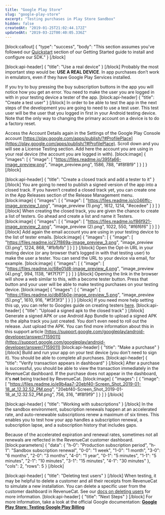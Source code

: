 ```yaml
---
title: "Google Play Store"
slug: "google-play-store"
excerpt: "Testing purchases in Play Store Sandbox"
hidden: false
createdAt: "2019-01-25T21:02:44.172Z"
updatedAt: "2019-03-22T00:40:05.336Z"
---
```

[block:callout]
{
  "type": "success",
  "body": "This section assumes you've followed our [Quickstart](doc:getting-started-1) section of our Getting Started guide to install and configure our SDK."
}
[/block]

[block:api-header]
{
  "title": "Use a real device"
}
[/block]
Probably the most important step would be: **USE A REAL DEVICE**. In app purchases don’t work in emulators, even if they have Google Play Services installed.

If you try to buy pressing the buy subscription buttons in the app you will notice how you get an error. You need to make the user you are logged in with in your testing device a tester of the app.
[block:api-header]
{
  "title": "Create a test user"
}
[/block]
In order to be able to test the app in the next steps of the development you are going to need to use a test user. This test user will be the user that you logged in first in your Android testing device. Note that the only way to changing the primary account on a device is to do a factory reset. 

Access the Account Details again in the Settings of the Google Play Console account  [https://play.google.com/apps/publish/?#ProfilePlace](https://play.google.com/apps/publish/?#ProfilePlace). Scroll down and you will see a License Testing section. Add here the account you are using in your real device (the account you are logged in with).
[block:image]
{
  "images": [
    {
      "image": [
        "https://files.readme.io/395fa66-image_preview.png",
        "image_preview.png",
        1586,
        788,
        "#f8f8f9"
      ]
    }
  ]
}
[/block]

[block:api-header]
{
  "title": "Create a closed track and add a tester to it"
}
[/block]
You are going to need to publish a signed version of the app into a closed track. If you haven’t created a closed track yet, you can create one in the App Releases section of the Release Management menu. 
[block:image]
{
  "images": [
    {
      "image": [
        "https://files.readme.io/c046ffc-image_preview_1.png",
        "image_preview (1).png",
        1612,
        1214,
        "#ecedee"
      ]
    }
  ]
}
[/block]
When creating the closed track, you are given the chance to create a list of testers. Go ahead and create a list and name it Testers.
[block:image]
{
  "images": [
    {
      "image": [
        "https://files.readme.io/f86f921-image_preview_2.png",
        "image_preview (2).png",
        1022,
        550,
        "#f6f6f6"
      ]
    }
  ]
}
[/block]
Add again the email account you are using in your testing device to the list of tester emails.
[block:image]
{
  "images": [
    {
      "image": [
        "https://files.readme.io/27f869a-image_preview_3.png",
        "image_preview (3).png",
        1224,
        868,
        "#fbfbfb"
      ]
    }
  ]
}
[/block]
Open the Opt-in URL in your testing device (or any browser that’s logged in with that testing user) to make the user a tester. You can send the URL to your device via email, for example. 
[block:image]
{
  "images": [
    {
      "image": [
        "https://files.readme.io/68e01d8-image_preview_4.png",
        "image_preview (4).png",
        994,
        1138,
        "#f7f7f7"
      ]
    }
  ]
}
[/block]
Opening the link in the browser will show a web similar to this, with a become tester button. Press that button and your user will be able to make testing purchases on your testing device.
[block:image]
{
  "images": [
    {
      "image": [
        "https://files.readme.io/db85b0e-image_preview_5.png",
        "image_preview (5).png",
        1610,
        916,
        "#f3f3f3"
      ]
    }
  ]
}
[/block]
If you need more help setting this up, you can refer to Googles guide on creating testers [here](https://developer.android.com/google/play/billing/billing_testing#testing-purchases).
[block:api-header]
{
  "title": "Upload a signed apk to the closed track"
}
[/block]
Generate a signed APK or use Android App Bundle to upload a signed APK to the alpha track you just created. You don’t even need to roll out the release. Just upload the APK. You can find more information about this in this support article [https://support.google.com/googleplay/android-developer/answer/7159011](https://support.google.com/googleplay/android-developer/answer/7159011) 
[block:api-header]
{
  "title": "Make a purchase"
}
[/block]
Build and run your app on your test device (you don't need to sign it). You should be able to complete all purchases.
[block:api-header]
{
  "title": "Verify transaction appears in dashboard"
}
[/block]
After a purchase is successful, you should be able to view the transaction immediately in the RevenueCat dashboard. If the purchase does not appear in the dashboard, it's **not** being tracked by RevenueCat.
[block:image]
{
  "images": [
    {
      "image": [
        "https://files.readme.io/e9b4aa7-20ebf40-Screen_Shot_2019-01-18_at_12.32.52_PM.png",
        "20ebf40-Screen_Shot_2019-01-18_at_12.32.52_PM.png",
        756,
        316,
        "#f8f9f9"
      ]
    }
  ]
}
[/block]

[block:api-header]
{
  "title": "Working with subscriptions"
}
[/block]
In the the sandbox environment, subscription renewals happen at an accelerated rate, and auto-renewable subscriptions renew a maximum of six times. This enables you to test how your app handles a subscription renewal, a subscription lapse, and a subscription history that includes gaps.

Because of the accelerated expiration and renewal rates, sometimes not all renewals are reflected in the RevenueCat customer dashboard.
[block:parameters]
{
  "data": {
    "h-0": "Production subscription period",
    "h-1": "Sandbox subscription renewal",
    "0-0": "1 week",
    "1-0": "1 month",
    "3-0": "6 months",
    "2-0": "3 months",
    "4-0": "1 year",
    "0-1": "5 minutes",
    "1-1": "5 minutes",
    "2-1": "10 minutes",
    "3-1": "15 minutes",
    "4-1": "30 minutes"
  },
  "cols": 2,
  "rows": 5
}
[/block]

[block:api-header]
{
  "title": "Deleting test users"
}
[/block]
When testing, it may be helpful to delete a customer and all their receipts from RevenueCat to simulate a new installation. You can delete a specific user from the customer dashboard in RevenueCat. See our [docs on deleting users](doc:customers#section-delete-users) for more information.
[block:api-header]
{
  "title": "Next Steps"
}
[/block]
For more information, take a look at the official Google documentation:
**[Google Play Store: Testing Google Play Billing](https://developer.android.com/google/play/billing/billing_testing)**